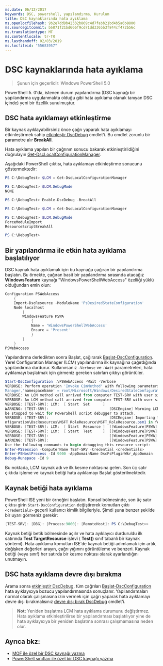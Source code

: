 ```yaml
---
ms.date: 06/12/2017
keywords: DSC, powershell, yapılandırma, Kurulum
title: DSC kaynaklarında hata ayıklama
ms.openlocfilehash: 9b2e7dd9b42332b869c4d7fabb21bd4b5a6b8800
ms.sourcegitcommit: b6871f21bd666f9cd71dd336bb3f844cf472b56c
ms.translationtype: MT
ms.contentlocale: tr-TR
ms.lasthandoff: 02/03/2019
ms.locfileid: "55683957"
---
```

# <a name="debugging-dsc-resources"></a>DSC kaynaklarında hata ayıklama

> Şunun için geçerlidir: Windows PowerShell 5.0

PowerShell 5. 0'da, istenen durum yapılandırma (DSC kaynağı bir yapılandırma uygulanmakta olduğu gibi hata ayıklama olanak tanıyan DSC içinde) yeni bir özellik sunulmuştur.

## <a name="enabling-dsc-debugging"></a>DSC hata ayıklamayı etkinleştirme
Bir kaynak ayıklayabilirsiniz önce çağrı yaparak hata ayıklamayı etkinleştirmek sahip [etkinleştir DscDebug](/powershell/module/PSDesiredStateConfiguration/Enable-DscDebug) cmdlet'i.
Bu cmdlet zorunlu bir parametre alır **BreakAll**.

Hata ayıklama yapılan bir çağrının sonucu bakarak etkinleştirildiğini doğrulayın [Get-DscLocalConfigurationManager](/powershell/module/PSDesiredStateConfiguration/Get-DscLocalConfigurationManager).

Aşağıdaki PowerShell çıktısı, hata ayıklamayı etkinleştirme sonucunu göstermektedir:


```powershell
PS C:\DebugTest> $LCM = Get-DscLocalConfigurationManager

PS C:\DebugTest> $LCM.DebugMode
NONE

PS C:\DebugTest> Enable-DscDebug -BreakAll

PS C:\DebugTest> $LCM = Get-DscLocalConfigurationManager

PS C:\DebugTest> $LCM.DebugMode
ForceModuleImport
ResourceScriptBreakAll

PS C:\DebugTest>
```


## <a name="starting-a-configuration-with-debug-enabled"></a>Bir yapılandırma ile etkin hata ayıklama başlatılıyor
DSC kaynak hata ayıklamak için bu kaynağa çağıran bir yapılandırma başlatın.
Bu örnekte, çağıran basit bir yapılandırma sırasında atacağız **WindowsFeature** kaynağı "WindowsPowerShellWebAccess" özelliği yüklü olduğundan emin olun:

```powershell
Configuration PSWebAccess
    {
    Import-DscResource -ModuleName 'PsDesiredStateConfiguration'
    Node localhost
        {
        WindowsFeature PSWA
            {
            Name = 'WindowsPowerShellWebAccess'
            Ensure = 'Present'
            }
        }
    }
PSWebAccess
```
Yapılandırma derledikten sonra Başlat, çağırarak [Başlat-DscConfiguration](/powershell/module/psdesiredstateconfiguration/start-dscconfiguration).
Yerel Configuration Manager (LCM) yapılandırma ilk kaynağına çağırdığında yapılandırma durdurur.
Kullanırsanız `-Verbose` ve `-Wait` parametreleri, hata ayıklamayı başlatmak için girmeniz gereken satırları çıktıyı görüntüler.

```powershell
Start-DscConfiguration .\PSWebAccess -Wait -Verbose
VERBOSE: Perform operation 'Invoke CimMethod' with following parameters, ''methodName' = SendConfigurationApply,'className' = MSFT_DSCLocalConfiguration
Manager,'namespaceName' = root/Microsoft/Windows/DesiredStateConfiguration'.
VERBOSE: An LCM method call arrived from computer TEST-SRV with user sid S-1-5-21-2127521184-1604012920-1887927527-108583.
VERBOSE: An LCM method call arrived from computer TEST-SRV with user sid S-1-5-21-2127521184-1604012920-1887927527-108583.
VERBOSE: [TEST-SRV]: LCM:  [ Start  Set      ]
WARNING: [TEST-SRV]:                            [DSCEngine] Warning LCM is in Debug 'ResourceScriptBreakAll' mode.  Resource script processing will
be stopped to wait for PowerShell script debugger to attach.
VERBOSE: [TEST-SRV]:                            [DSCEngine] Importing the module C:\WINDOWS\system32\WindowsPowerShell\v1.0\Modules\PSDesiredStateCo
nfiguration\DscResources\MSFT_RoleResource\MSFT_RoleResource.psm1 in force mode.
VERBOSE: [TEST-SRV]: LCM:  [ Start  Resource ]  [[WindowsFeature]PSWA]
VERBOSE: [TEST-SRV]: LCM:  [ Start  Test     ]  [[WindowsFeature]PSWA]
VERBOSE: [TEST-SRV]:                            [[WindowsFeature]PSWA] Importing the module MSFT_RoleResource in force mode.
WARNING: [TEST-SRV]:                            [[WindowsFeature]PSWA] Resource is waiting for PowerShell script debugger to attach.
Use the following commands to begin debugging this resource script:
Enter-PSSession -ComputerName TEST-SRV -Credential <credentials>
Enter-PSHostProcess -Id 9000 -AppDomainName DscPsPluginWkr_AppDomain
Debug-Runspace -Id 9
```
Bu noktada, LCM kaynak adı ve ilk kesme noktasına gelen.
Son üç satır çıktıda işleme ve kaynak betiği hata ayıklamayı Başlat gösterilmektedir.

## <a name="debugging-the-resource-script"></a>Kaynak betiği hata ayıklama

PowerShell ISE yeni bir örneğini başlatın.
Konsol bölmesinde, son üç satır çıktısı girin `Start-DscConfiguration` değiştirerek komutları çıktı `<credentials>` geçerli kullanıcı kimlik bilgileriyle.
Şimdi şuna benzer şekilde bir uyarı görmeniz gerekir:

```powershell
[TEST-SRV]: [DBG]: [Process:9000]: [RemoteHost]: PS C:\DebugTest>>
```

Kaynak betiği betik bölmesinde açılır ve hata ayıklayıcı durduruldu ilk satırında **Test TargetResource** işlevi ( **Test()** sınıf tabanlı bir kaynak yöntemi).
Hata ayıklama komutları ISE'de kaynak betiği adımlamak için artık, değişken değerleri arayın, çağrı yığınını görüntüleme ve benzeri. Kaynak betiği (veya sınıf) her satırda bir kesme noktası olarak ayarlandığını unutmayın.

## <a name="disabling-dsc-debugging"></a>DSC hata ayıklama devre dışı bırakma

Arama sonra [etkinleştir DscDebug](/powershell/module/PSDesiredStateConfiguration/Enable-DscDebug), tüm çağrıları [Başlat-DscConfiguration](/powershell/module/psdesiredstateconfiguration/start-dscconfiguration) hata ayıklayıcıya bozucu yapılandırmasında sonuçlanır. Yapılandırmaları normal olarak çalışmasına izin vermek için çağrı yaparak hata ayıklamayı devre dışı bırakmalısınız [devre dışı bırak DscDebug](/powershell/module/PSDesiredStateConfiguration/Disable-DscDebug) cmdlet'i.

>**Not:** Yeniden başlatma LCM hata ayıklama durumunu değiştirmez. Hata ayıklama etkinleştirilirse bir yapılandırması başlatılıyor yine de hata ayıklayıcıya bir yeniden başlatma sonrası çalışmamasına neden olur.

## <a name="see-also"></a>Ayrıca bkz:

- [MOF ile özel bir DSC kaynağı yazma](../resources/authoringResourceMOF.md)
- [PowerShell sınıfları ile özel bir DSC kaynağı yazma](../resources/authoringResourceClass.md)
